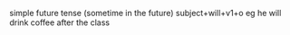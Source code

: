 simple future tense (sometime in the future)
subject+will+v1+o
eg he will drink coffee after the class
